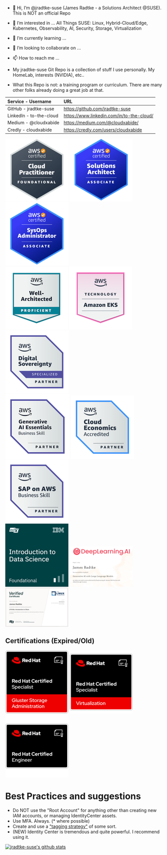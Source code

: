 - 👋 Hi, I’m @jradtke-suse (James Radtke - a Solutions Architect @SUSE).  This is NOT an official Repo  
- 👀 I’m interested in ... All Things SUSE: Linux, Hybrid-Cloud/Edge, Kubernetes, Observability, AI, Security, Storage, Virtualization 
- 🌱 I’m currently learning ... 
- 💞️ I’m looking to collaborate on ...
- 📫 How to reach me ...

- My jradtke-suse Git Repo is a collection of stuff I use personally.  My HomeLab, interests (NVIDIA), etc..
- What this Repo is not: a training program or curriculum.   There are many other folks already doing a great job at that.

| Service - Username      | URL                                       |
|:------------------------|:------------------------------------------|
| GitHub - jradtke-suse   | https://github.com/jradtke-suse           |
| LinkedIn - to-the-cloud | https://www.linkedin.com/in/to-the-cloud/ |
| Medium - @cloudxabide   | https://medium.com/@cloudxabide/          |
| Credly - cloudxabide    | https://credly.com/users/cloudxabide      |

![AWS Certified Cloud Practitioner](./images/aws-certified-cloud-practitioner-200x200.png)
![AWS Certified Solutions Architect Associate](./images/aws-certified-solutions-architect-associate-200x200.png)
![AWS Certified SysOps Administrator Associate](./images/aws-certified-sysops-associate-200x200.png)
<BR>
![AWS Well-Architected](images/aws-well-architected-proficient-198x198.png)
![AWS Technology - Amazon EKS](images/aws-technology-amazon-eks-200x200.png)
![AWS Partner - Digital Sovereignty](images/aws-partner-digital-sovereignty-200x200.png)
<BR>
![AWS Generative AI Essentials](images/aws-partner-generative-ai-essentials-business-204x204.png)
![AWS Cloud Economics](images/aws-partner-cloud-economics-accreditation-200x200.png)
![SAP on AWS](images/aws-partner-sap-on-aws-200x200.png)
<BR>
![IBM (edX) Intro to Data Science](./images/IBM_edX-introduction-to-data-science-200x200.png)
![Deeplearning.AI - GenAI with Large Language Models](./images/GenAI-with-LLM-200x200.png)
![LinuxFoundation (edX) Introduction to Cilium](images/LFS146x_Introduction_to_Cilium-200x200.png)

## Certifications (Expired/Old)
![Red Hat Certified Specialist in Gluster Storage Administration](./images/RedHatCertifiedSpecialist_in_GlusterStorageAdministration-200x200.png)
![Red Hat Certified Specialist in Virtualization](./images/RedHatCertifiedSpecialist_in_Virtualization-200x200.png)
![Red Hat Certified Engineer](./images/RedHatCertifiedEngineer-200x200.png)

# Best Practices and suggestions
* Do NOT use the "Root Account" for anything other than creating new IAM accounts, or managing IdentityCenter assets.
* Use MFA.  Always. (* where possible)
* Create and use a ["tagging strategy"](https://docs.aws.amazon.com/general/latest/gr/aws_tagging.html) of some sort.
* (NEW) Identity Center is tremendous and quite powerful.  I recommend using it.

[![jradtke-suse's github stats](https://github-readme-stats.vercel.app/api?username=jradtke-suse&count_private=true&show_icons=true)](https://github.com/anuraghazra/github-readme-stats)


<!---
jradtke-suse/jradtke-suse is a ✨ special ✨ repository because its `README.md` (this file) appears on your GitHub profile.
You can click the Preview link to take a look at your changes.
--->

